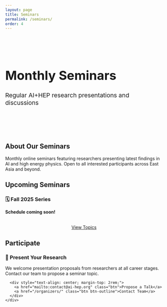 ```yaml
---
layout: page
title: Seminars
permalink: /seminars/
order: 4
---
```


<div class="hero-section" style="padding: 3rem 0; margin-bottom: 3rem;">
  <div class="wrapper">
    <h1 class="hero-title" style="font-size: 2.5rem;">Monthly Seminars</h1>
    <p class="hero-subtitle" style="font-size: 1.2rem;">Regular AI+HEP research presentations and discussions</p>
  </div>
</div>

<div class="wrapper">
  <div class="content-section">
    <h2 class="section-title">About Our Seminars</h2>
    <p>Monthly online seminars featuring researchers presenting latest findings in AI and high energy physics. Open to all interested participants across East Asia and beyond.</p>
  </div>

  <div class="content-section">
    <h2 class="section-title">Upcoming Seminars</h2>
    <div class="card">
      <h3 class="card-title">🗓️ Fall 2025 Series</h3>
      <div class="news-section" style="margin: 1rem 0;">
        <p><strong>Schedule coming soon!</strong></p>
      </div>
      <div style="text-align: center; margin-top: 2rem;">
        <!-- <a href="mailto:contact@ai-hep.org" class="btn">Get Notifications</a> -->
        <a href="#topics" class="btn btn-outline">View Topics</a>
      </div>
    </div>
  </div>

<!-- I think the seminar topics might be too redundant since we have it in about already. -->
  <!-- <div class="content-section" id="topics">
    <h2 class="section-title">Seminar Topics</h2>
    <div class="card-grid">
      <div class="card">
        <h3 class="card-title">🔬 ML for Particle Physics</h3>
        <p>Machine learning techniques for event reconstruction and particle identification</p>
      </div>
      
      <div class="card">
        <h3 class="card-title">🧠 Deep Learning Architectures</h3>
        <p>Neural network designs tailored for physics applications</p>
      </div>
      
      <div class="card">
        <h3 class="card-title">⚛️ Physics-Inspired AI</h3>
        <p>Using physics principles to improve AI algorithms and models</p>
      </div>
    </div>
  </div> -->

  <div class="content-section">
    <h2 class="section-title">Participate</h2>
    <div class="highlight-box">
      <h3>🎤 Present Your Research</h3>
      <p>We welcome presentation proposals from researchers at all career stages. Contact our team to propose a seminar topic.</p>
      
      <div style="text-align: center; margin-top: 2rem;">
        <a href="mailto:contact@ai-hep.org" class="btn">Propose a Talk</a>
        <a href="/organizers/" class="btn btn-outline">Contact Team</a>
      </div>
    </div>
  </div>
</div>
